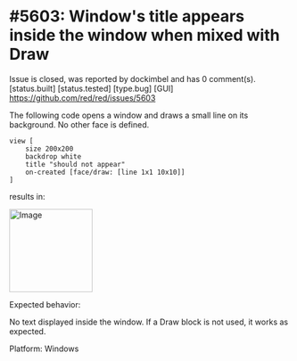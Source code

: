 
#5603: Window's title appears inside the window when mixed with Draw
================================================================================
Issue is closed, was reported by dockimbel and has 0 comment(s).
[status.built] [status.tested] [type.bug] [GUI]
<https://github.com/red/red/issues/5603>

The following code opens a window and draws a small line on its background. No other face is defined.
```
view [
    size 200x200
    backdrop white
    title "should not appear"
    on-created [face/draw: [line 1x1 10x10]]
]
```
results in:

<img width="149" alt="Image" src="https://github.com/user-attachments/assets/7020d865-5426-48d6-9cfb-c6a7826b98ad" />


Expected behavior: 

No text displayed inside the window. If a Draw block is not used, it works as expected.

Platform: Windows


